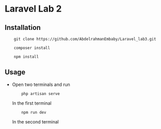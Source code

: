 # Laravel Lab 2

## Installation

```git
    git clone https://github.com/AbdelrahmanEmbaby/Laravel_lab3.git
```

```composer
    composer install
```

```npm
    npm install
```

## Usage

-   Open two terminals and run

    ```
        php artisan serve
    ```
    In the first terminal

    ```
        npm run dev
    ```
    In the second terminal